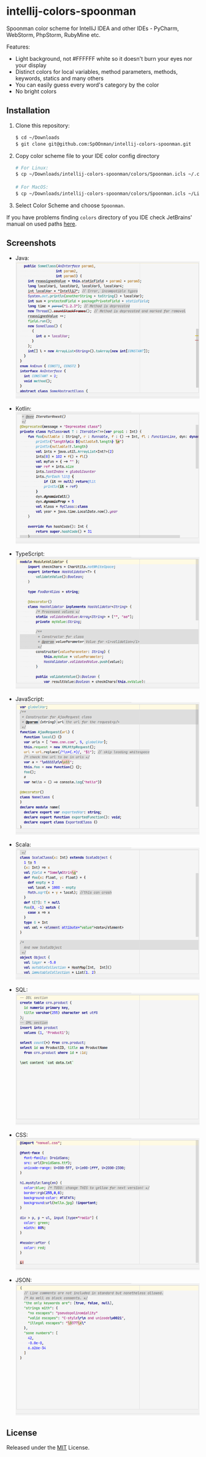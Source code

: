 # intellij-colors-spoonman

Spoonman color scheme for IntelliJ IDEA and other IDEs - PyCharm, WebStorm, PhpStorm, RubyMine etc.

Features:
- Light background, not #FFFFFF white so it doesn't burn your eyes nor your display
- Distinct colors for local variables, method parameters, methods, keywords, statics and many others
- You can easily guess every word's category by the color
- No bright colors

## Installation

1. Clone this repository:

    ```bash
    $ cd ~/Downloads
    $ git clone git@github.com:SpOOnman/intellij-colors-spoonman.git
    ```

2. Copy color scheme file to your IDE color config directory 
    
    ```bash
    # For Linux:
    $ cp ~/Downloads/intellij-colors-spoonman/colors/Spoonman.icls ~/.config/JetBrains/IntelliJIdea2023.1/colors/
    
    # For MacOS:
    $ cp ~/Downloads/intellij-colors-spoonman/colors/Spoonman.icls ~/Library/Application Support/JetBrains/IntelliJIdea2023.1/colors/
    ```

3. Select Color Scheme and choose `Spoonman`.

If you have problems finding `colors` directory of you IDE check JetBrains' manual on used paths [here](https://www.jetbrains.com/help/idea/directories-used-by-the-ide-to-store-settings-caches-plugins-and-logs.html).

## Screenshots

- Java:
  ![Java](img/Spoonman-Java.png)

- Kotlin:
  ![Kotlin](img/Spoonman-Kotlin.png)

- TypeScript:
  ![TypeScript](img/Spoonman-TypeScript.png)

- JavaScript:
  ![JavaScript](img/Spoonman-JavaScript.png)

- Scala:
  ![Scala](img/Spoonman-Scala.png)

- SQL:
  ![SQL](img/Spoonman-SQL.png)

- CSS:
  ![JSS](img/Spoonman-CSS.png)

- JSON:
  ![JSON](img/Spoonman-JSON.png)

## License

Released under the [MIT](LICENSE) License.